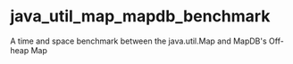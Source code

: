 # java_util_map_mapdb_benchmark
A time and space benchmark between the java.util.Map and MapDB's Off-heap Map
